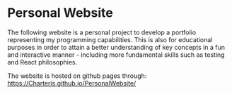 # Personal Website

The following website is a personal project to develop a portfolio representing my programming capabilities. This is also for educational purposes in order to attain a better understanding of key concepts in a fun and interactive manner - including more fundamental skills such as testing and React philosophies.

The website is hosted on github pages through: https://Charteris.github.io/PersonalWebsite/